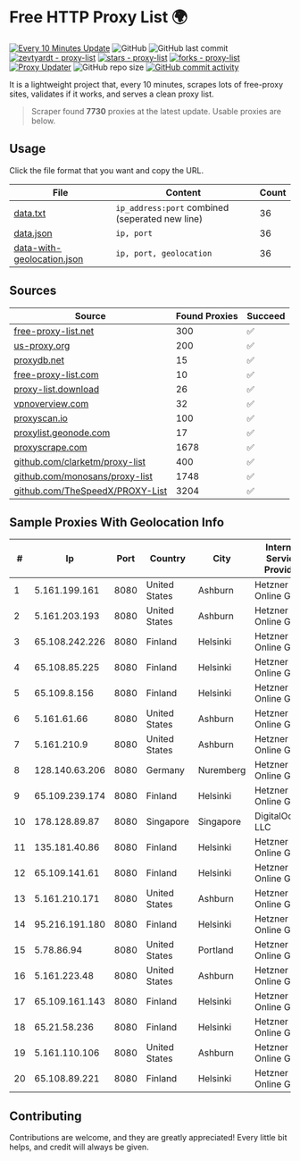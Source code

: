 
# Free HTTP Proxy List 🌍

[![Every 10 Minutes Update](https://github.com/mertguvencli/http-proxy-list/actions/workflows/main.yml/badge.svg?branch=main)](https://github.com/mertguvencli/http-proxy-list/actions/workflows/main.yml)
![GitHub](https://img.shields.io/github/license/mertguvencli/http-proxy-list)
![GitHub last commit](https://img.shields.io/github/last-commit/mertguvencli/http-proxy-list)
[![zevtyardt - proxy-list](https://img.shields.io/static/v1?label=zevtyardt&message=proxy-list&color=blue&logo=github)](https://github.com/zevtyardt/proxy-list "Go to GitHub repo")
[![stars - proxy-list](https://img.shields.io/github/stars/zevtyardt/proxy-list?style=social)](https://github.com/zevtyardt/proxy-list)
[![forks - proxy-list](https://img.shields.io/github/forks/zevtyardt/proxy-list?style=social)](https://github.com/zevtyardt/proxy-list)
[![Proxy Updater](https://github.com/zevtyardt/proxy-list/workflows/Proxy%20Updater/badge.svg)](https://github.com/zevtyardt/proxy-list/actions?query=workflow:"Proxy+Updater")
![GitHub repo size](https://img.shields.io/github/repo-size/zevtyardt/proxy-list)
[![GitHub commit activity](https://img.shields.io/github/commit-activity/m/zevtyardt/proxy-list?logo=commits)](https://github.com/zevtyardt/proxy-list/commits/main)

It is a lightweight project that, every 10 minutes, scrapes lots of free-proxy sites, validates if it works, and serves a clean proxy list.

> Scraper found **7730** proxies at the latest update. Usable proxies are below.

## Usage

Click the file format that you want and copy the URL.

|File|Content|Count|
|----|-------|-----|
|[data.txt](https://raw.githubusercontent.com/mertguvencli/http-proxy-list/main/proxy-list/data.txt)|`ip_address:port` combined (seperated new line)|36|
|[data.json](https://raw.githubusercontent.com/mertguvencli/http-proxy-list/main/proxy-list/data.json)|`ip, port`|36|
|[data-with-geolocation.json](https://raw.githubusercontent.com/mertguvencli/http-proxy-list/main/proxy-list/data-with-geolocation.json)|`ip, port, geolocation`|36|

## Sources

|Source|Found Proxies|Succeed|
|------|-------------|-------|
|[free-proxy-list.net](https://free-proxy-list.net)|300|✅|
|[us-proxy.org](https://www.us-proxy.org)|200|✅|
|[proxydb.net](http://proxydb.net)|15|✅|
|[free-proxy-list.com](https://free-proxy-list.com/?page=&port=&type%5B%5D=http&type%5B%5D=https&up_time=0&search=Search)|10|✅|
|[proxy-list.download](https://www.proxy-list.download/HTTP)|26|✅|
|[vpnoverview.com](https://vpnoverview.com/privacy/anonymous-browsing/free-proxy-servers)|32|✅|
|[proxyscan.io](https://www.proxyscan.io)|100|✅|
|[proxylist.geonode.com](https://proxylist.geonode.com/api/proxy-list?limit=300&page=1&sort_by=lastChecked&sort_type=desc&protocols=http,https)|17|✅|
|[proxyscrape.com](https://api.proxyscrape.com/v2/?request=displayproxies&protocol=http&timeout=10000&country=all&ssl=all&anonymity=all)|1678|✅|
|[github.com/clarketm/proxy-list](https://raw.githubusercontent.com/clarketm/proxy-list/master/proxy-list-raw.txt)|400|✅|
|[github.com/monosans/proxy-list](https://raw.githubusercontent.com/monosans/proxy-list/main/proxies/http.txt)|1748|✅|
|[github.com/TheSpeedX/PROXY-List](https://raw.githubusercontent.com/TheSpeedX/PROXY-List/master/http.txt)|3204|✅|


## Sample Proxies With Geolocation Info

|#|Ip|Port|Country|City|Internet Service Provider|
|-|--|----|-------|----|-------------------------|
|1|5.161.199.161|8080|United States|Ashburn|Hetzner Online GmbH|
|2|5.161.203.193|8080|United States|Ashburn|Hetzner Online GmbH|
|3|65.108.242.226|8080|Finland|Helsinki|Hetzner Online GmbH|
|4|65.108.85.225|8080|Finland|Helsinki|Hetzner Online GmbH|
|5|65.109.8.156|8080|Finland|Helsinki|Hetzner Online GmbH|
|6|5.161.61.66|8080|United States|Ashburn|Hetzner Online GmbH|
|7|5.161.210.9|8080|United States|Ashburn|Hetzner Online GmbH|
|8|128.140.63.206|8080|Germany|Nuremberg|Hetzner Online GmbH|
|9|65.109.239.174|8080|Finland|Helsinki|Hetzner Online GmbH|
|10|178.128.89.87|8080|Singapore|Singapore|DigitalOcean, LLC|
|11|135.181.40.86|8080|Finland|Helsinki|Hetzner Online GmbH|
|12|65.109.141.61|8080|Finland|Helsinki|Hetzner Online GmbH|
|13|5.161.210.171|8080|United States|Ashburn|Hetzner Online GmbH|
|14|95.216.191.180|8080|Finland|Helsinki|Hetzner Online GmbH|
|15|5.78.86.94|8080|United States|Portland|Hetzner Online GmbH|
|16|5.161.223.48|8080|United States|Ashburn|Hetzner Online GmbH|
|17|65.109.161.143|8080|Finland|Helsinki|Hetzner Online GmbH|
|18|65.21.58.236|8080|Finland|Helsinki|Hetzner Online GmbH|
|19|5.161.110.106|8080|United States|Ashburn|Hetzner Online GmbH|
|20|65.108.89.221|8080|Finland|Helsinki|Hetzner Online GmbH|



## Contributing

Contributions are welcome, and they are greatly appreciated! Every
little bit helps, and credit will always be given.

